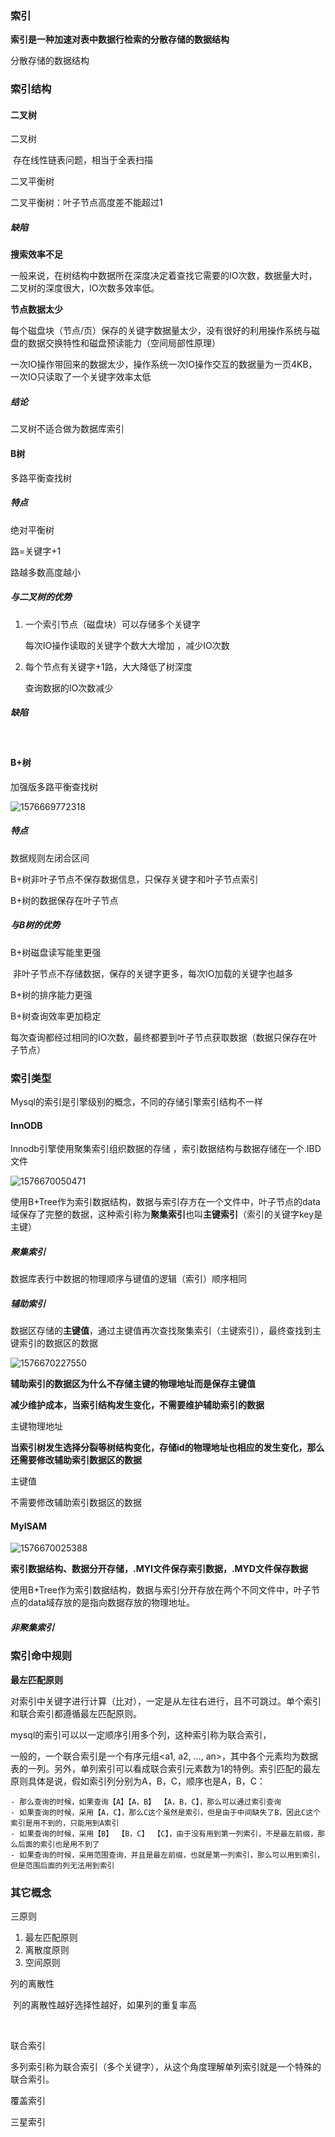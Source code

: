 ### 索引

**索引是一种加速对表中数据行检索的分散存储的数据结构**

分散存储的数据结构

### 索引结构

#### 二叉树

二叉树

​	存在线性链表问题，相当于全表扫描

二叉平衡树

二叉平衡树：叶子节点高度差不能超过1

##### 缺陷

**搜索效率不足**

​	一般来说，在树结构中数据所在深度决定着查找它需要的IO次数，数据量大时，二叉树的深度很大，IO次数多效率低。

**节点数据太少**

每个磁盘块（节点/页）保存的关键字数据量太少，没有很好的利用操作系统与磁盘的数据交换特性和磁盘预读能力（空间局部性原理）



一次IO操作带回来的数据太少，操作系统一次IO操作交互的数据量为一页4KB，一次IO只读取了一个关键字效率太低

##### 结论

二叉树不适合做为数据库索引



#### B树

多路平衡查找树

##### 特点

绝对平衡树

路=关键字+1

路越多数高度越小



##### 与二叉树的优势

1. 一个索引节点（磁盘块）可以存储多个关键字

   每次IO操作读取的关键字个数大大增加 ，减少IO次数

2. 每个节点有关键字+1路，大大降低了树深度

   查询数据的IO次数减少









##### 缺陷

​	

#### B+树

加强版多路平衡查找树

![1576669772318](C:\Users\jiachao\AppData\Roaming\Typora\typora-user-images\1576669772318.png)

##### 特点

数据规则左闭合区间

B+树非叶子节点不保存数据信息，只保存关键字和叶子节点索引

B+树的数据保存在叶子节点



##### 与B树的优势

B+树磁盘读写能里更强

​	非叶子节点不存储数据，保存的关键字更多，每次IO加载的关键字也越多

B+树的排序能力更强

B+树查询效率更加稳定

​	每次查询都经过相同的IO次数，最终都要到叶子节点获取数据（数据只保存在叶子节点）





### 索引类型

Mysql的索引是引擎级别的概念，不同的存储引擎索引结构不一样

#### **InnODB**

Innodb引擎使用聚集索引组织数据的存储 ，索引数据结构与数据存储在一个.IBD文件



![1576670050471](C:\Users\jiachao\AppData\Roaming\Typora\typora-user-images\1576670050471.png)

使用B+Tree作为索引数据结构，数据与索引存方在一个文件中，叶子节点的data域保存了完整的数据，这种索引称为**聚集索引**也叫**主键索引**（索引的关键字key是主键）

##### 聚集索引

数据库表行中数据的物理顺序与键值的逻辑（索引）顺序相同



##### 辅助索引

数据区存储的**主键值**，通过主键值再次查找聚集索引（主键索引），最终查找到主键索引的数据区的数据

![1576670227550](C:\Users\jiachao\AppData\Roaming\Typora\typora-user-images\1576670227550.png)



**辅助索引的数据区为什么不存储主键的物理地址而是保存主键值**

**减少维护成本，当索引结构发生变化，不需要维护辅助索引的数据**

主键物理地址

**当索引树发生选择分裂等树结构变化，存储id的物理地址也相应的发生变化，那么还需要修改辅助索引数据区的数据**

主键值

不需要修改辅助索引数据区的数据



#### **MyISAM**

![1576670025388](C:\Users\jiachao\AppData\Roaming\Typora\typora-user-images\1576670025388.png)

**索引数据结构、数据分开存储，.MYI文件保存索引数据，.MYD文件保存数据**

使用B+Tree作为索引数据结构，数据与索引分开存放在两个不同文件中，叶子节点的data域存放的是指向数据存放的物理地址。

##### 非聚集索引





### 索引命中规则

**最左匹配原则**

对索引中关键字进行计算（比对），一定是从左往右进行，且不可跳过。单个索引和联合索引都遵循最左匹配原则。



mysql的索引可以以一定顺序引用多个列，这种索引称为联合索引，

一般的，一个联合索引是一个有序元组<a1, a2, …, an>，其中各个元素均为数据表的一列。另外，单列索引可以看成联合索引元素数为1的特例。索引匹配的最左原则具体是说，假如索引列分别为A，B，C，顺序也是A，B，C：

```text
- 那么查询的时候，如果查询【A】【A，B】 【A，B，C】，那么可以通过索引查询
- 如果查询的时候，采用【A，C】，那么C这个虽然是索引，但是由于中间缺失了B，因此C这个索引是用不到的，只能用到A索引
- 如果查询的时候，采用【B】 【B，C】 【C】，由于没有用到第一列索引，不是最左前缀，那么后面的索引也是用不到了
- 如果查询的时候，采用范围查询，并且是最左前缀，也就是第一列索引，那么可以用到索引，但是范围后面的列无法用到索引
```



### 其它概念

三原则

1. 最左匹配原则
2. 离散度原则
3. 空间原则

列的离散性

​	列的离散性越好选择性越好，如果列的重复率高

​	

联合索引

​	多列索引称为联合索引（多个关键字），从这个角度理解单列索引就是一个特殊的联合索引。

覆盖索引

三星索引